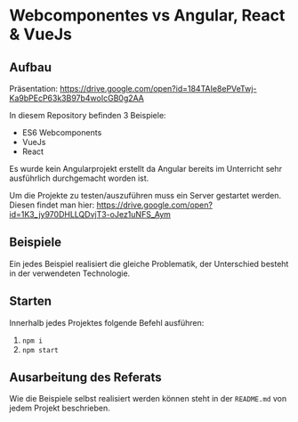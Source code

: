 # Webcomponentes vs Angular, React & VueJs

## Aufbau

Präsentation: https://drive.google.com/open?id=184TAIe8ePVeTwj-Ka9bPEcP63k3B97b4woIcGB0g2AA

In diesem Repository befinden 3 Beispiele:
* ES6 Webcomponents
* VueJs
* React

Es wurde kein Angularprojekt erstellt da Angular bereits im Unterricht sehr ausführlich durchgemacht worden ist.

Um die Projekte zu testen/auszuführen muss ein Server gestartet werden. Diesen findet man hier: https://drive.google.com/open?id=1K3_jy970DHLLQDvjT3-oJez1uNFS_Aym

## Beispiele

Ein jedes Beispiel realisiert die gleiche Problematik, der Unterschied besteht in der verwendeten Technologie.

## Starten

Innerhalb jedes Projektes folgende Befehl ausführen:
1. `npm i`
2. `npm start`

## Ausarbeitung des Referats

Wie die Beispiele selbst realisiert werden können steht in der `README.md` von jedem Projekt beschrieben.